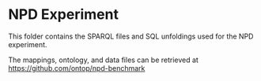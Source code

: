 # NPD Experiment

This folder contains the SPARQL files and SQL unfoldings used for the NPD experiment. 

The mappings, ontology, and data files can be retrieved at https://github.com/ontop/npd-benchmark